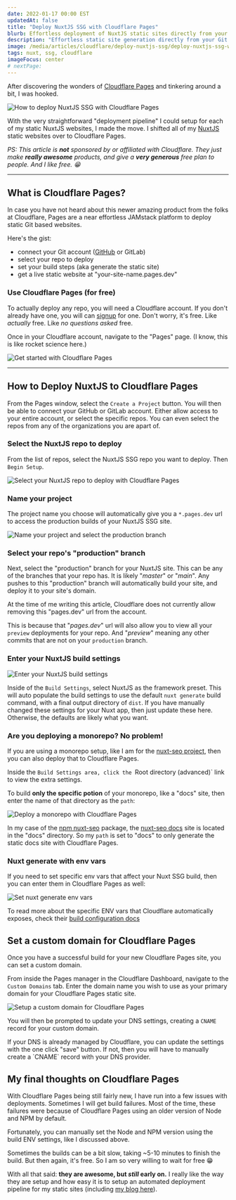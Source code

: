 ```yaml
---
date: 2022-01-17 00:00 EST
updatedAt: false
title: "Deploy NuxtJS SSG with Cloudflare Pages"
blurb: Effortless deployment of NuxtJS static sites directly from your Git repo, automatically
description: "Effortless static site generation directly from your Git repo, with automated deployments and git previews? All for free? Sounds perfect!"
image: /media/articles/cloudflare/deploy-nuxtjs-ssg/deploy-nuxtjs-ssg-with-cloudflare-pages-light3.jpg
tags: nuxt, ssg, cloudflare
imageFocus: center
# nextPage:
---
```


After discovering the wonders of [Cloudflare Pages](https://pages.cloudflare.com) and tinkering around a bit, I was hooked.

![How to deploy NuxtJS SSG with Cloudflare Pages](/media/articles/cloudflare/deploy-nuxtjs-ssg/deploy-nuxtjs-ssg-with-cloudflare-pages-light3.jpg)

With the very straightforward "deployment pipeline" I could setup for each of my static NuxtJS websites, I made the move. I shifted all of my [NuxtJS](https://nuxtjs.org) static websites over to Cloudflare Pages.

_PS: This article is **not** sponsored by or affiliated with Cloudflare. They just make **really awesome** products, and give a **very generous** free plan to people. And I like free. 😁_

---

## What is Cloudflare Pages?

In case you have not heard about this newer amazing product from the folks at Cloudflare, Pages are a near effortless JAMstack platform to deploy static Git based websites.

Here's the gist:

- connect your Git account ([GitHub](https://github.com/nickfrosty) or GitLab)
- select your repo to deploy
- set your build steps (aka generate the static site)
- get a live static website at "your-site-name.pages.dev"

### Use Cloudflare Pages (for free)

To actually deploy any repo, you will need a Cloudflare account. If you don't already have one, you will can [signup](https://dash.cloudflare.com/sign-up/pages) for one. Don't worry, it's free. Like _actually_ free. Like _no questions asked_ free.

Once in your Cloudflare account, navigate to the "Pages" page. (I know, this is like rocket science here.)

![Get started with Cloudflare Pages](/media/articles/cloudflare/deploy-nuxtjs-ssg/intro-to-cloudflare-pages.png)

---

## How to Deploy NuxtJS to Cloudflare Pages

From the Pages window, select the `Create a Project` button. You will then be able to connect your GitHub or GitLab account. Either allow access to your entire account, or select the specific repos. You can even select the repos from any of the organizations you are apart of.

### Select the NuxtJS repo to deploy

From the list of repos, select the NuxtJS SSG repo you want to deploy. Then `Begin Setup`.

![Select your NuxtJS repo to deploy with Cloudflare Pages](/media/articles/cloudflare/deploy-nuxtjs-ssg/select-nuxtjs-repo.png)

### Name your project

The project name you choose will automatically give you a `*.pages.dev` url to access the production builds of your NuxtJS SSG site.

![Name your project and select the production branch](/media/articles/cloudflare/deploy-nuxtjs-ssg/name-your-project-and-select-production-branch.png)

### Select your repo's "production" branch

Next, select the "production" branch for your NuxtJS site. This can be any of the branches that your repo has. It is likely "_master_" or "_main_". Any pushes to this "production" branch will automatically build your site, and deploy it to your site's domain.

<div class="msg note text">
At the time of me writing this article, Cloudflare does not currently allow removing this "pages.dev" url from the account.
</div>

This is because that "_pages.dev_" url will also allow you to view all your `preview` deployments for your repo. And "_preview_" meaning any other commits that are not on your `production` branch.

### Enter your NuxtJS build settings

![Enter your NuxtJS build settings](/media/articles/cloudflare/deploy-nuxtjs-ssg/set-your-nuxtjs-build-settings.png)

Inside of the `Build Settings`, select NuxtJS as the framework preset. This will auto populate the build settings to use the default `nuxt generate` build command, with a final output directory of `dist`. If you have manually changed these settings for your Nuxt app, then just update these here. Otherwise, the defaults are likely what you want.

### Are you deploying a monorepo? No problem!

If you are using a monorepo setup, like I am for the [nuxt-seo project](https://github.com/nickfrosty/nuxt-seo), then you can also deploy that to Cloudflare Pages.

Inside the `Build Settings area, click the `Root directory (advanced)` link to view the extra settings.

To build **only the specific potion** of your monorepo, like a "docs" site, then enter the name of that directory as the `path`:

![Deploy a monorepo with Cloudflare Pages](/media/articles/cloudflare/deploy-nuxtjs-ssg/deploy-monorepo-with-cloudflare-pages.png)

In my case of the [npm nuxt-seo](https://npmjs.org/nuxt-seo) package, the [nuxt-seo docs](https://nuxt-seo.nick.af) site is located in the "docs" directory. So my `path` is set to "docs" to only generate the static docs site with Cloudflare Pages.

### Nuxt generate with env vars

If you need to set specific env vars that affect your Nuxt SSG build, then you can enter them in Cloudflare Pages as well:

![Set nuxt generate env vars](/media/articles/cloudflare/deploy-nuxtjs-ssg/nuxt-generate-with-env-vars.png)

To read more about the specific ENV vars that Cloudflare automatically exposes, check their [build configuration docs](https://developers.cloudflare.com/pages/platform/build-configuration)

## Set a custom domain for Cloudflare Pages

Once you have a successful build for your new Cloudflare Pages site, you can set a custom domain.

From inside the Pages manager in the Cloudflare Dashboard, navigate to the `Custom Domains` tab. Enter the domain name you wish to use as your primary domain for your Cloudflare Pages static site.

![Setup a custom domain for Cloudflare Pages](/media/articles/cloudflare/deploy-nuxtjs-ssg/custom-domain-for-cloudflare-pages.png)

You will then be prompted to update your DNS settings, creating a `CNAME` record for your custom domain.

<div class="msg note text">
If your DNS is already managed by Cloudflare, you can update the settings with the one click "save" button. If not, then you will have to manually create a `CNAME` record with your DNS provider.
</div>

## My final thoughts on Cloudflare Pages

With Cloudflare Pages being still fairly new, I have run into a few issues with deployments. Sometimes I will get build failures. Most of the time, these failures were because of Cloudflare Pages using an older version of Node and NPM by default.

Fortunately, you can manually set the Node and NPM version using the build ENV settings, like I discussed above.

Sometimes the builds can be a bit slow, taking ~5-10 minutes to finish the build. But then again, it's free. So I am so very willing to wait for free 😁

With all that said: **they are awesome, but _still_ early on.** I really like the way they are setup and how easy it is to setup an automated deployment pipeline for my static sites (including [my blog here](/)).
